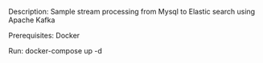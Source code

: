 Description:
    Sample stream processing from Mysql to Elastic search using Apache Kafka

Prerequisites:
    Docker

Run:
    docker-compose up -d
